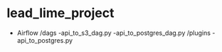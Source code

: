 # lead_lime_project

- Airflow
/dags
 -api_to_s3_dag.py
 -api_to_postgres_dag.py
/plugins
 -api_to_postgres.py
